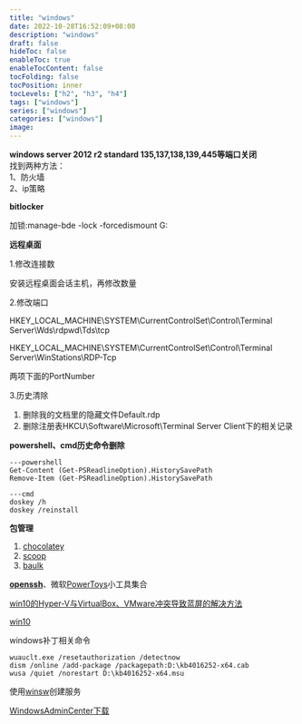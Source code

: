 ```yaml
---
title: "windows"
date: 2022-10-28T16:52:09+08:00
description: "windows"
draft: false
hideToc: false
enableToc: true
enableTocContent: false
tocFolding: false
tocPosition: inner
tocLevels: ["h2", "h3", "h4"]
tags: ["windows"]
series: ["windows"]
categories: ["windows"]
image:
---
```

**windows server 2012 r2 standard 135,137,138,139,445等端口关闭**  
找到两种方法：  
1、防火墙  
2、ip策略

**bitlocker**

加锁:manage-bde -lock -forcedismount G:

**远程桌面**

1.修改连接数

安装远程桌面会话主机，再修改数量

2.修改端口

HKEY\_LOCAL\_MACHINE\SYSTEM\CurrentControlSet\Control\Terminal Server\Wds\rdpwd\Tds\tcp

HKEY\_LOCAL\_MACHINE\SYSTEM\CurrentControlSet\Control\Terminal Server\WinStations\RDP-Tcp

两项下面的PortNumber

3.历史清除

1. 删除我的文档里的隐藏文件Default.rdp
2. 删除注册表HKCU\Software\Microsoft\Terminal Server Client下的相关记录

**powershell、cmd历史命令删除**

```
---powershell
Get-Content (Get-PSReadlineOption).HistorySavePath
Remove-Item (Get-PSReadlineOption).HistorySavePath

---cmd
doskey /h
doskey /reinstall
```

**包管理**

1. [chocolatey](https://github.com/chocolatey/choco)
2. [scoop](https://github.com/lukesampson/scoop)
3. [baulk](https://gitee.com/ipvb/baulk)

[**openssh**](https://github.com/PowerShell/openssh-portable)、微软[PowerToys](https://github.com/microsoft/PowerToys)小工具集合

[win10的Hyper-V与VirtualBox、VMware冲突导致蓝屏的解决方法](https://blog.csdn.net/qwsamxy/article/details/50533007/)

[win10](https://www.nsaneforums.com/topic/312871-windows-10-digital-license-hwid-kms38™-generation)

windows补丁相关命令

```
wuauclt.exe /resetauthorization /detectnow
dism /online /add-package /packagepath:D:\kb4016252-x64.cab
wusa /quiet /norestart D:\kb4016252-x64.msu
```

使用[winsw](https://github.com/kohsuke/winsw)创建服务

[WindowsAdminCenter下载](https://aka.ms/WACDownload)